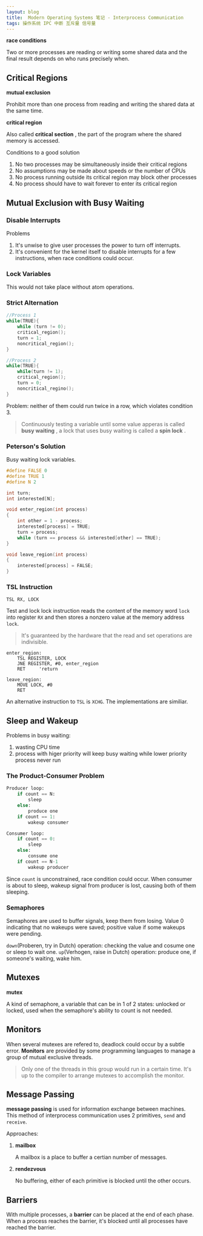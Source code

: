 ```yaml
---
layout: blog
title:  Modern Operating Systems 笔记 - Interprocess Communication
tags: 操作系统 IPC 中断 互斥量 信号量
---
```


**race conditions**

Two or more processes are reading or writing some shared data and the final result depends on who runs precisely when.

## Critical Regions

**mutual exclusion**

Prohibit more than one process from reading and writing the shared data at the same time.

**critical region**

Also called **critical section** , the part of the program where the shared memory is accessed.

Conditions to a good solution

1. No two processes may be simultaneously inside their critical regions
2. No assumptions may be made about speeds or the number of CPUs
3. No process running outside its critical region may block other processes
4. No process should have to wait forever to enter its critical region

<!--more-->

## Mutual Exclusion with Busy Waiting

### Disable Interrupts

Problems

1. It's unwise to give user processes the power to turn off interrupts.
2. It's convenient for the kernel itself to disable interrupts for a few instructions, when race conditions could occur.

### Lock Variables

This would not take place without atom operations.

### Strict Alternation

```cpp
//Process 1
while(TRUE){
    while (turn != 0);
    critical_region();
    turn = 1;
    noncritical_region();
}

//Process 2
while(TRUE){
    while(turn != 1);
    critical_region();
    turn = 0;
    noncritical_regino();
}
```

Problem: neither of them could run twice in a row, which violates condition 3.

> Continuously testing a variable until some value apperas is called **busy waiting** , a lock that uses busy waiting is called a **spin lock** .

### Peterson's Solution

Busy waiting lock variables.

```cpp
#define FALSE 0
#define TRUE 1
#define N 2

int turn;
int interested[N];

void enter_region(int process)
{
    int other = 1 - process;
    interested[process] = TRUE;
    turn = process;
    while (turn == process && interested[other] == TRUE);
}

void leave_region(int process)
{
    interested[process] = FALSE;
}
```

### TSL Instruction

```
TSL RX, LOCK
```
Test and lock lock instruction reads the content of the memory word `lock` into register `RX` and then stores a nonzero value at the memory address `lock`.

> It's guaranteed by the hardware that the read and set operations are indivisible.

```
enter_region:
    TSL REGISTER, LOCK
    JNE REGISTER, #0, enter_region
    RET     'return

leave_region:
    MOVE LOCK, #0
    RET
```

An alternative instruction to `TSL` is `XCHG`. The implementations are similiar.

## Sleep and Wakeup

Problems in busy waiting:

1. wasting CPU time
2. process with higer priority will keep busy waiting while lower priority process never run

### The Product-Consumer Problem

```python
Producer loop:
    if count == N:
        sleep
    else:
        produce one
    if count == 1:
        wakeup consumer

Consumer loop:
    if count == 0:
        sleep
    else:
        consume one
    if count == N-1
        wakeup producer
```

Since `count` is unconstrained, race condition could occur. When consumer is about to sleep, wakeup signal from producer is lost, causing both of them sleeping.

### Semaphores

Semaphores are used to buffer signals, keep them from losing. Value 0 indicating that no wakeups were saved; positive value if some wakeups were pending.

`down`(Proberen, try in Dutch) operation: checking the value and cosume one or sleep to wait one.
`up`(Verhogen, raise in Dutch) operation: produce one, if someone's waiting, wake him.

## Mutexes

**mutex**

A kind of semaphore, a variable that can be in 1 of 2 states: unlocked or locked, used when the semaphore's ability to count is not needed.

## Monitors

When several mutexes are refered to, deadlock could occur by a subtle error. **Monitors** are provided by some programming languages to manage a group of mutual exclusive threads.

> Only one of the threads in this group would run in a certain time. It's up to the compiler to arrange mutexes to accomplish the monitor.

## Message Passing

**message passing** is used for information exchange between machines. This method of interprocess communication uses 2 primitives, `send` and `receive`.

Approaches:

1. **mailbox**

    A mailbox is a place to buffer a certian number of messages.
2. **rendezvous**

    No buffering, either of each primitive is blocked until the other occurs.

## Barriers

With multiple processes, a **barrier** can be placed at the end of each phase. When a process reaches the barrier, it's blocked until all processes have reached the barrier.


